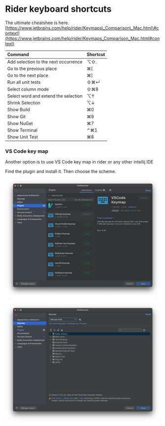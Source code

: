 # Rider keyboard shortcuts

The ultimate cheatshee is here. [https://www.jetbrains.com/help/rider/Keymaps\_Comparison\_Mac.html\#context](https://www.jetbrains.com/help/rider/Keymaps_Comparison_Mac.html#context)

| Command | Shortcut |
| :--- | :--- |
| Add selection to the next occurrence | ⌥⇧. |
| Go to the previous place | ⌘\[ |
| Go to the next place | ⌘\] |
| Run all unit tests | ⇧⌘↵ |
| Select column mode | ⇧⌘8 |
| Select word and extend the selection | ⌥↑ |
| Shrink Selection | ⌥↓ |
| Show Build | ⌘0 |
| Show Git | ⌘9 |
| Show NuGet | ⌘7 |
| Show Terminal | ⌃⌘1 |
| Show Unit Test | ⌘8 |

### VS Code key map

Another option is to use VS Code key map in rider or any other intellij IDE

Find the plugin and install it. Then choose the scheme.

![](../.gitbook/assets/image%20%2821%29.png)

![](../.gitbook/assets/image%20%2822%29.png)

